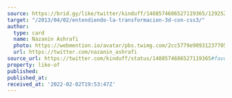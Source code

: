 ```yaml
---
source: https://brid.gy/like/twitter/kinduff/1488574686527119365/1292526705492492289
target: "/2013/04/02/entendiendo-la-transformacion-3d-con-css3/"
author:
  type: card
  name: Nazanin Ashrafi
  photo: https://webmention.io/avatar/pbs.twimg.com/2cc5779e90931237705c6043be63c6a29a8451f1a45f487e6ceedfc40ece8420.jpg
  url: https://twitter.com/nazanin_ashrafi
source_url: https://twitter.com/kinduff/status/1488574686527119365#favorited-by-1292526705492492289
property: like-of
published: 
published_at: 
received_at: '2022-02-02T19:53:47Z'
---
```



